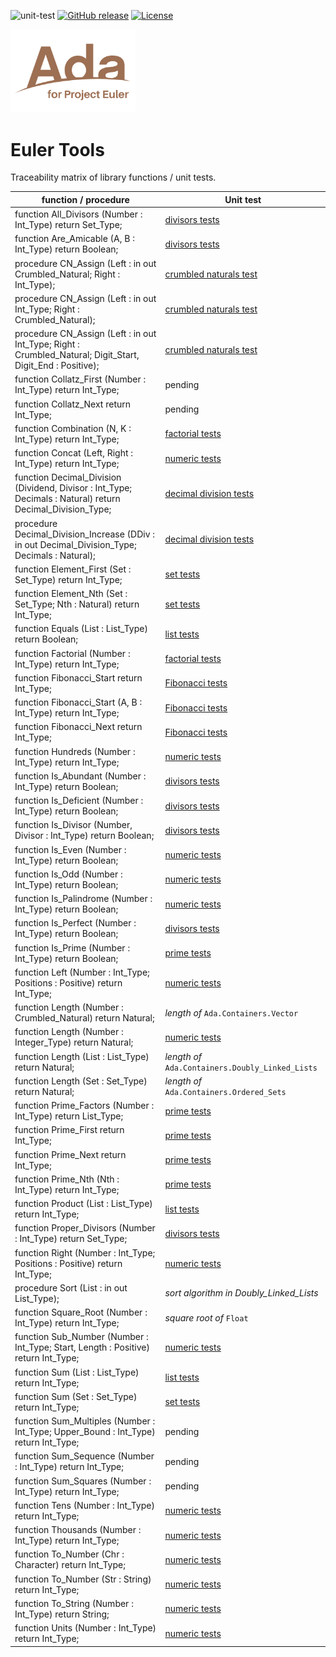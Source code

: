 ![unit-test](https://github.com/rocher/euler_tools/actions/workflows/unit-test.yml/badge.svg)
[![GitHub release](https://img.shields.io/github/release/rocher/euler_tools.svg)](https://github.com/rocher/euler_tools/releases/latest)
[![License](https://img.shields.io/github/license/rocher/euler_tools.svg?color=blue)](https://github.com/rocher/euler_tools/blob/master/LICENSE)

<img src="../Ada_for_Project_Euler.png" width="200" />


# Euler Tools

Traceability matrix of library functions / unit tests.

| function / procedure                                                                                          | Unit test                                                |
| ------------------------------------------------------------------------------------------------------------- | -------------------------------------------------------- |
| function All_Divisors (Number : Int_Type) return Set_Type;                                                    | [divisors tests](src/divisors_tests.adb)                 |
| function Are_Amicable (A, B : Int_Type) return Boolean;                                                       | [divisors tests](src/divisors_tests.adb)                 |
| procedure CN_Assign (Left : in out Crumbled_Natural; Right : Int_Type);                                       | [crumbled naturals test](src/crumbled_natural_tests.adb) |
| procedure CN_Assign (Left : in out Int_Type; Right : Crumbled_Natural);                                       | [crumbled naturals test](src/crumbled_natural_tests.adb) |
| procedure CN_Assign   (Left : in out Int_Type; Right : Crumbled_Natural;  Digit_Start, Digit_End : Positive); | [crumbled naturals test](src/crumbled_natural_tests.adb) |
| function Collatz_First (Number : Int_Type) return Int_Type;                                                   | pending                                                  |
| function Collatz_Next return Int_Type;                                                                        | pending                                                  |
| function Combination (N, K : Int_Type) return Int_Type;                                                       | [factorial tests](src/factorial_tests.adb)               |
| function Concat (Left, Right : Int_Type) return Int_Type;                                                     | [numeric tests](src/numeric_tests.adb)                   |
| function Decimal_Division  (Dividend, Divisor : Int_Type; Decimals : Natural)  return Decimal_Division_Type;  | [decimal division tests](src/decimal_division_tests.adb) |
| procedure Decimal_Division_Increase  (DDiv : in out Decimal_Division_Type; Decimals : Natural);               | [decimal division tests](src/decimal_division_tests.adb) |
| function Element_First (Set : Set_Type) return Int_Type;                                                      | [set tests](src/set_tests.adb)                           |
| function Element_Nth (Set : Set_Type; Nth : Natural) return Int_Type;                                         | [set tests](src/set_tests.adb)                           |
| function Equals (List : List_Type) return Boolean;                                                            | [list tests](src/list_tests.adb)                         |
| function Factorial (Number : Int_Type) return Int_Type;                                                       | [factorial tests](src/factorial_tests.adb)               |
| function Fibonacci_Start return Int_Type;                                                                     | [Fibonacci tests](src/fibonacci_tests.adb)               |
| function Fibonacci_Start (A, B : Int_Type) return Int_Type;                                                   | [Fibonacci tests](src/fibonacci_tests.adb)               |
| function Fibonacci_Next return Int_Type;                                                                      | [Fibonacci tests](src/fibonacci_tests.adb)               |
| function Hundreds (Number : Int_Type) return Int_Type;                                                        | [numeric tests](src/numeric_tests.adb)                   |
| function Is_Abundant (Number : Int_Type) return Boolean;                                                      | [divisors tests](src/divisors_tests.adb)                 |
| function Is_Deficient (Number : Int_Type) return Boolean;                                                     | [divisors tests](src/divisors_tests.adb)                 |
| function Is_Divisor (Number, Divisor : Int_Type) return Boolean;                                              | [divisors tests](src/divisors_tests.adb)                 |
| function Is_Even (Number : Int_Type) return Boolean;                                                          | [numeric tests](src/numeric_tests.adb)                   |
| function Is_Odd (Number : Int_Type) return Boolean;                                                           | [numeric tests](src/numeric_tests.adb)                   |
| function Is_Palindrome (Number : Int_Type) return Boolean;                                                    | [numeric tests](src/numeric_tests.adb)                   |
| function Is_Perfect (Number : Int_Type) return Boolean;                                                       | [divisors tests](src/divisors_tests.adb)                 |
| function Is_Prime (Number : Int_Type) return Boolean;                                                         | [prime tests](src/prime_tests.adb)                       |
| function Left (Number : Int_Type; Positions : Positive) return Int_Type;                                      | [numeric tests](src/numeric_tests.adb)                   |
| function Length (Number : Crumbled_Natural) return Natural;                                                   | *length of*  `Ada.Containers.Vector`                     |
| function Length (Number : Integer_Type) return Natural;                                                       | [numeric tests](src/numeric_tests.adb)                   |
| function Length (List : List_Type) return Natural;                                                            | *length of* `Ada.Containers.Doubly_Linked_Lists`         |
| function Length (Set : Set_Type) return Natural;                                                              | *length of* `Ada.Containers.Ordered_Sets`                |
| function Prime_Factors (Number : Int_Type) return List_Type;                                                  | [prime tests](src/prime_tests.adb)                       |
| function Prime_First return Int_Type;                                                                         | [prime tests](src/prime_tests.adb)                       |
| function Prime_Next return Int_Type;                                                                          | [prime tests](src/prime_tests.adb)                       |
| function Prime_Nth (Nth : Int_Type) return Int_Type;                                                          | [prime tests](src/prime_tests.adb)                       |
| function Product (List : List_Type) return Int_Type;                                                          | [list tests](src/list_tests.adb)                         |
| function Proper_Divisors (Number : Int_Type) return Set_Type;                                                 | [divisors tests](src/divisors_tests.adb)                 |
| function Right (Number : Int_Type; Positions : Positive) return Int_Type;                                     | [numeric tests](src/numeric_tests.adb)                   |
| procedure Sort (List : in out List_Type);                                                                     | *sort algorithm in Doubly_Linked_Lists*                  |
| function Square_Root (Number : Int_Type) return Int_Type;                                                     | *square root of* `Float`                                 |
| function Sub_Number   (Number : Int_Type; Start, Length : Positive) return Int_Type;                          | [numeric tests](src/numeric_tests.adb)                   |
| function Sum (List : List_Type) return Int_Type;                                                              | [list tests](src/list_tests.adb)                         |
| function Sum (Set : Set_Type) return Int_Type;                                                                | [set tests](src/set_tests.adb)                           |
| function Sum_Multiples (Number : Int_Type; Upper_Bound : Int_Type) return Int_Type;                           | pending                                                  |
| function Sum_Sequence (Number : Int_Type) return Int_Type;                                                    | pending                                                  |
| function Sum_Squares (Number : Int_Type) return Int_Type;                                                     | pending                                                  |
| function Tens (Number : Int_Type) return Int_Type;                                                            | [numeric tests](src/numeric_tests.adb)                   |
| function Thousands (Number : Int_Type) return Int_Type;                                                       | [numeric tests](src/numeric_tests.adb)                   |
| function To_Number (Chr : Character) return Int_Type;                                                         | [numeric tests](src/numeric_tests.adb)                   |
| function To_Number (Str : String) return Int_Type;                                                            | [numeric tests](src/numeric_tests.adb)                   |
| function To_String (Number : Int_Type) return String;                                                         | [numeric tests](src/numeric_tests.adb)                   |
| function Units (Number : Int_Type) return Int_Type;                                                           | [numeric tests](src/numeric_tests.adb)                   |
